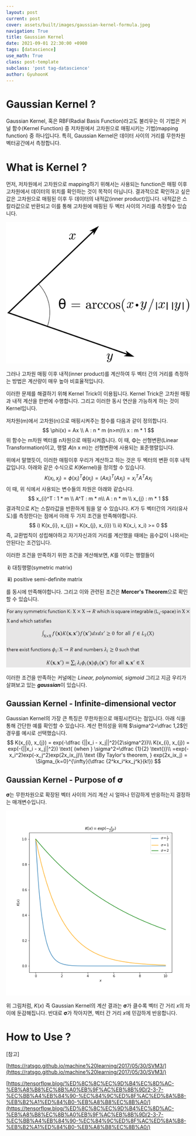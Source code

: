 ```yaml
---
layout: post
current: post
cover: assets/built/images/gaussian-kernel-formula.jpeg
navigation: True
title: Gaussian Kernel
date: 2021-09-01 22:30:00 +0900
tags: [datascience]
use_math: True
class: post-template
subclass: 'post tag-datascience'
author: GyuhoonK
---
```




# Gaussian Kernel ?

Gaussian Kernel, 혹은 RBF(Radial Basis Function)라고도 불리우는 이 기법은 커널 함수(Kernel Function) 중 저차원에서 고차원으로 매핑시키는 기법(mapping function) 중 하나입니다. 특히, Gaussian Kernel은 데이터 사이의 거리를 무한차원 벡터공간에서 측정합니다.



# What is Kernel ?

먼저, 저차원에서 고차원으로 mapping하기 위해서는 사용되는 function은 매핑 이후 고차원에서 데이터의 위치를 확인하는 것이 목적이 아닙니다. 결과적으로 확인하고 싶은 값은 고차원으로 매핑된 이후 두 데이터의 내적값(inner product)입니다. 내적값은 스칼라값으로 반환되고 이를 통해 고차원에 매핑된 두 벡터 사이의 거리를 측정할수 있습니다.

![image](../../assets/built/images/inner-product.png)

그러나 고차원 매핑 이후 내적(inner product)를 계산하여 두 벡터 간의 거리를 측정하는 방법은 계산량이 매우 높아 비효율적입니다. 

이러한 문제를 해결하기 위해 Kernel Trick이 이용됩니다. Kernel Trick은 고차원 매핑과 내적 계산을 한번에 수행합니다. 그리고 이러한 동시 연산을 가능하게 하는 것이 Kernel입니다.

저차원(m)에서 고차원(n)으로 매핑시켜주는 함수를 다음과 같이 정의합니다.
$$
\phi(x) = Ax \\
A : n * m (n>m)\\
x : m * 1
$$
위 함수는  m차원 벡터를 n차원으로 매핑시켜줍니다. 이 때, Φ는 선형변환(Linear Transformation)이고, 행렬 𝐴(n x m)는 선형변환에 사용되는 표준행렬입니다.

위에서 말했듯이, 이러한 매핑이후 우리가 계산하고 하는 것은 두 벡터의 변환 이후 내적값입니다. 아래와 같은 수식으로 𝐾(Kernel)을 정의할 수 있습니다.
$$
K(x_{i}, x_{j}) = \phi(x_{i})^T \phi(x_{j})
							  =  (Ax_{i})^T (Ax_{j})
							  = x_{i}^TA^TAx_{j}
$$
이 때, 위 식에서 사용되는 변수들의 차원은 아래와 같습니다.
$$
x_{i}^T : 1 * m \\
A^T : m * n\\
A : n * m \\
x_{j} : m * 1
$$
결과적으로 𝐾는 스칼라값을 반환하게 됨을 알 수 있습니다. 𝐾가 두 벡터간의 거리(유사도)를 측정한다는 점에서 아래 두 가지 조건을 만족해야합니다.
$$
i) K(x_{i}, x_{j}) = K(x_{j}, x_{i}) \\
ii) K(x_i, x_i) >= 0
$$
즉, 교환법칙이 성립해야하고 자기자신과의 거리를 계산했을 때에는 음수값이 나와서는 안된다는 조건입니다.

이러한 조건을 만족하기 위한 조건을 계산해보면, 𝐾를 이루는 행렬들이

​	𝐢) 대칭행렬(symetric matrix) 

​	𝐢𝐢) positive semi-definite matrix

를 동시에 만족해야합니다. 그리고 이와 관련된 조건은 **Mercer's Theorem**으로 확인할 수 있습니다.

![image](../../assets/built/images/mercer.png)

이러한 조건을 만족하는 커널에는 *Linear, polynomial, sigmoid* 그리고 지금 우리가 살펴보고 있는 ***gaussian***이 있습니다.



## Gaussian Kernel - Infinite-dimensional vector

Gaussian Kernel의 가장 큰 특징은 무한차원으로 매핑시킨다는 점입니다. 아래 식을 통해 간단한 예를 확인할 수 있습니다. 계산 편의성을 위해 $\sigma^2=\dfrac 1,2$인 경우를 예시로 선택했습니다.
$$
K(x_{i}, x_{j}) = exp(-\dfrac {||x_i - x_j||^2}{2\sigma^2})\\
K(x_{i}, x_{j}) = exp(-{||x_i - x_j||^2}) \text{ (when } \sigma^2=\dfrac {1}{2} \text{)}\\
=exp(-x_i^2)exp(-x_j^2)exp(2x_ix_j)\\
\text {By Taylor's theorem,  } exp(2x_ix_j) = \Sigma_{k=0}^{\infty}(\dfrac {2^kx_i^kx_j^k}{k!})
$$

## Gaussian Kernel - Purpose of 𝛔

𝛔는 무한차원으로 확장된 벡터 사이의 거리 계산 시 얼마나 민감하게 반응하는지 결정하는 매개변수입니다.

![image](../../assets/built/images/gaussian-plot.png)

위 그림처럼, $K(x)$ 즉 Gaussian Kernel의 계산 결과는 𝛔가 클수록 벡터 간 거리 $x$의 차이에 둔감해집니다. 반대로 𝛔가 작아지면, 벡터 간 거리 $x$에 민감하게 반응합니다.

# How to Use ?

 



[참고]

[https://ratsgo.github.io/machine%20learning/2017/05/30/SVM3/](https://ratsgo.github.io/machine%20learning/2017/05/30/SVM3/)

[https://tensorflow.blog/%ED%8C%8C%EC%9D%B4%EC%8D%AC-%EB%A8%B8%EC%8B%A0%EB%9F%AC%EB%8B%9D/2-3-7-%EC%BB%A4%EB%84%90-%EC%84%9C%ED%8F%AC%ED%8A%B8-%EB%B2%A1%ED%84%B0-%EB%A8%B8%EC%8B%A0/](https://tensorflow.blog/%ED%8C%8C%EC%9D%B4%EC%8D%AC-%EB%A8%B8%EC%8B%A0%EB%9F%AC%EB%8B%9D/2-3-7-%EC%BB%A4%EB%84%90-%EC%84%9C%ED%8F%AC%ED%8A%B8-%EB%B2%A1%ED%84%B0-%EB%A8%B8%EC%8B%A0/)